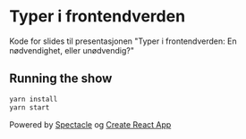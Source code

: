# Typer i frontendverden

Kode for slides til presentasjonen "Typer i frontendverden: En nødvendighet, eller unødvendig?"

## Running the show
```bash
yarn install
yarn start
```

Powered by [Spectacle](https://github.com/formidablelabs/spectacle) og [Create React App](https://github.com/facebookincubator/create-react-app)
